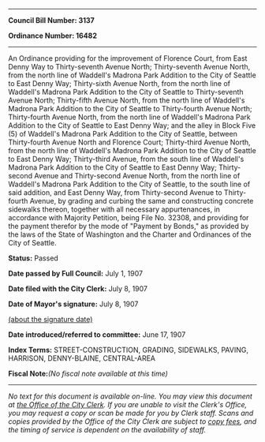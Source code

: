 

********

**Council Bill Number: 3137**
   
**Ordinance Number: 16482**
********

 An Ordinance providing for the improvement of Florence Court, from East Denny Way to Thirty-seventh Avenue North; Thirty-seventh Avenue North, from the north line of Waddell's Madrona Park Addition to the City of Seattle to East Denny Way; Thirty-sixth Avenue North, from the north line of Waddell's Madrona Park Addition to the City of Seattle to Thirty-seventh Avenue North; Thirty-fifth Avenue North, from the north line of Waddell's Madrona Park Addition to the City of Seattle to Thirty-fourth Avenue North; Thirty-fourth Avenue North, from the north line of Waddell's Madrona Park Addition to the City of Seattle to East Denny Way; and the alley in Block Five (5) of Waddell's Madrona Park Addition to the City of Seattle, between Thirty-fourth Avenue North and Florence Court; Thirty-third Avenue North, from the north line of Waddell's Madrona Park Addition to the City of Seattle to East Denny Way; Thirty-third Avenue, from the south line of Waddell's Madrona Park Addition to the City of Seattle to East Denny Way; Thirty-second Avenue and Thirty-second Avenue North, from the north line of Waddell's Madrona Park Addition to the City of Seattle, to the south line of said addition, and East Denny Way, from Thirty-second Avenue to Thirty-fourth Avenue, by grading and curbing the same and constructing concrete sidewalks thereon, together with all necessary appurtenances, in accordance with Majority Petition, being File No. 32308, and providing for the payment therefor by the mode of "Payment by Bonds," as provided by the laws of the State of Washington and the Charter and Ordinances of the City of Seattle.

**Status:** Passed
   
**Date passed by Full Council:** July 1, 1907
   
**Date filed with the City Clerk:** July 8, 1907
   
**Date of Mayor's signature:** July 8, 1907
   
[(about the signature date)](/~public/approvaldate.htm)
   
   
   
**Date introduced/referred to committee:** June 17, 1907
   
   
**Index Terms:** STREET-CONSTRUCTION, GRADING, SIDEWALKS, PAVING, HARRISON, DENNY-BLAINE, CENTRAL-AREA

**Fiscal Note:**_(No fiscal note available at this time)_
********

_No text for this document is available on-line. You may view this document at [the Office of the City Clerk](http://www.seattle.gov/leg/clerk/contactUs.htm). If you are unable to visit the Clerk's Office, you may request a copy or scan be made for you by Clerk staff. Scans and copies provided by the Office of the City Clerk are subject to [copy fees](http://clerk.seattle.gov/~public/clerkfees.htm), and the timing of service is dependent on the availability of staff._

